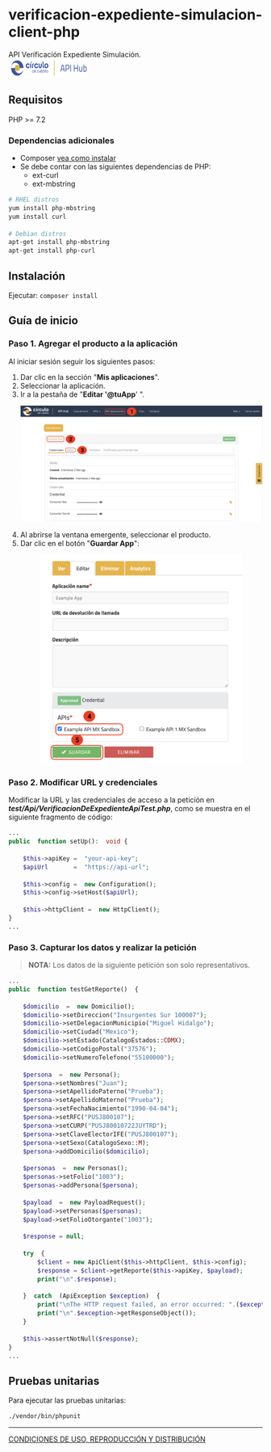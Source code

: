 # verificacion-expediente-simulacion-client-php

<p>API Verificación Expediente Simulación.<br/><img src='https://github.com/APIHub-CdC/imagenes-cdc/blob/master/circulo_de_credito-apihub.png' height='37' width='160'/><br/>

## Requisitos

PHP >= 7.2
### Dependencias adicionales
- Composer [vea como instalar][1]
- Se debe contar con las siguientes dependencias de PHP:
    - ext-curl
    - ext-mbstring
```sh
# RHEL distros
yum install php-mbstring
yum install curl

# Debian distros
apt-get install php-mbstring
apt-get install php-curl
```

## Instalación

Ejecutar: `composer install`

## Guía de inicio

### Paso 1. Agregar el producto a la aplicación

Al iniciar sesión seguir los siguientes pasos:

 1. Dar clic en la sección "**Mis aplicaciones**".
 2. Seleccionar la aplicación.
 3. Ir a la pestaña de "**Editar '@tuApp**' ".
    <p align="center">
      <img src="https://github.com/APIHub-CdC/imagenes-cdc/blob/master/edit_applications.jpg" width="900">
    </p>
 4. Al abrirse la ventana emergente, seleccionar el producto.
 5. Dar clic en el botón "**Guardar App**":
    <p align="center">
      <img src="https://github.com/APIHub-CdC/imagenes-cdc/blob/master/selected_product.jpg" width="400">
    </p>

 
### Paso 2. Modificar URL y credenciales

 Modificar la URL y las credenciales de acceso a la petición en ***test/Api/VerificacionDeExpedienteApiTest.php***, como se muestra en el siguiente fragmento de código:

```php
...
public  function setUp():  void {

    $this->apiKey =  "your-api-key";
    $apiUrl       =  "https://api-url";

    $this->config =  new Configuration();
    $this->config->setHost($apiUrl);
    
    $this->httpClient =  new HttpClient();
}
...
 ```
 
### Paso 3. Capturar los datos y realizar la petición

> **NOTA:** Los datos de la siguiente petición son solo representativos.

```php
...
public  function testGetReporte()  {

    $domicilio  =  new Domicilio();
    $domicilio->setDireccion("Insurgentes Sur 100007");
    $domicilio->setDelegacionMunicipio("Miguel Hidalgo");
    $domicilio->setCiudad("Mexico");
    $domicilio->setEstado(CatalogoEstados::CDMX);
    $domicilio->setCodigoPostal("37576");
    $domicilio->setNumeroTelefono("55100000");

    $persona  =  new Persona();
    $persona->setNombres("Juan");
    $persona->setApellidoPaterno("Prueba");
    $persona->setApellidoMaterno("Prueba");
    $persona->setFechaNacimiento("1990-04-04");
    $persona->setRFC("PUSJ800107");
    $persona->setCURP("PUSJ80010722JUYTRD");
    $persona->setClaveElectorIFE("PUSJ800107");
    $persona->setSexo(CatalogoSexo::M);
    $persona->addDomicilio($domicilio);

    $personas  =  new Personas();
    $personas->setFolio("1003");
    $personas->addPersona($persona);

    $payload  =  new PayloadRequest();
    $payload->setPersonas($personas);
    $payload->setFolioOtorgante("1003");

    $response = null;

    try  {
        $client = new ApiClient($this->httpClient, $this->config);
        $response = $client->getReporte($this->apiKey, $payload);
        print("\n".$response);
        
    }  catch  (ApiException $exception)  {
        print("\nThe HTTP request failed, an error occurred: ".($exception->getMessage()));
        print("\n".$exception->getResponseObject());
    }

    $this->assertNotNull($response);
}
...
```

## Pruebas unitarias

Para ejecutar las pruebas unitarias:
```sh
./vendor/bin/phpunit
```
[1]: https://getcomposer.org/doc/00-intro.md#installation-linux-unix-macos

---
[CONDICIONES DE USO, REPRODUCCIÓN Y DISTRIBUCIÓN](https://github.com/APIHub-CdC/licencias-cdc)

[1]: https://getcomposer.org/doc/00-intro.md#installation-linux-unix-macos
